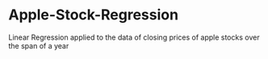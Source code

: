 # Apple-Stock-Regression
Linear Regression applied to the data of closing prices of apple stocks over the span of a year
